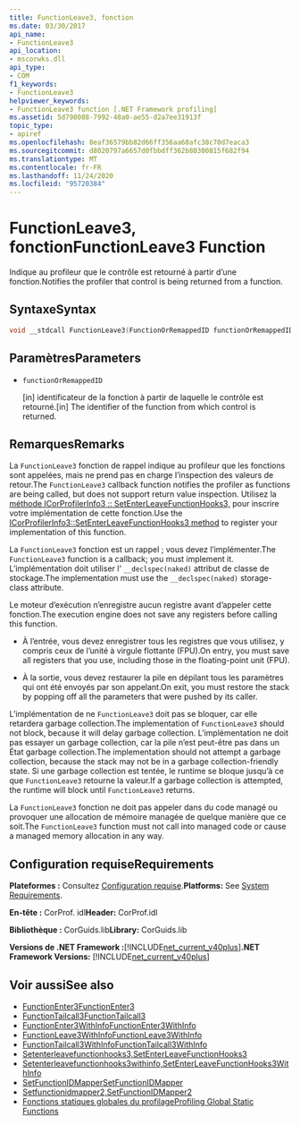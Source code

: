 ```yaml
---
title: FunctionLeave3, fonction
ms.date: 03/30/2017
api_name:
- FunctionLeave3
api_location:
- mscorwks.dll
api_type:
- COM
f1_keywords:
- FunctionLeave3
helpviewer_keywords:
- FunctionLeave3 function [.NET Framework profiling]
ms.assetid: 5d798088-7992-48a0-ae55-d2a7ee31913f
topic_type:
- apiref
ms.openlocfilehash: 8eaf36579bb82d66ff356aa68afc38c70d7eaca3
ms.sourcegitcommit: d8020797a6657d0fbbdff362b80300815f682f94
ms.translationtype: MT
ms.contentlocale: fr-FR
ms.lasthandoff: 11/24/2020
ms.locfileid: "95720384"
---
```

# <a name="functionleave3-function"></a><span data-ttu-id="7879b-102">FunctionLeave3, fonction</span><span class="sxs-lookup"><span data-stu-id="7879b-102">FunctionLeave3 Function</span></span>

<span data-ttu-id="7879b-103">Indique au profileur que le contrôle est retourné à partir d’une fonction.</span><span class="sxs-lookup"><span data-stu-id="7879b-103">Notifies the profiler that control is being returned from a function.</span></span>  
  
## <a name="syntax"></a><span data-ttu-id="7879b-104">Syntaxe</span><span class="sxs-lookup"><span data-stu-id="7879b-104">Syntax</span></span>  
  
```cpp  
void __stdcall FunctionLeave3(FunctionOrRemappedID functionOrRemappedID);  
```  
  
## <a name="parameters"></a><span data-ttu-id="7879b-105">Paramètres</span><span class="sxs-lookup"><span data-stu-id="7879b-105">Parameters</span></span>  

- `functionOrRemappedID`

  <span data-ttu-id="7879b-106">\[in] identificateur de la fonction à partir de laquelle le contrôle est retourné.</span><span class="sxs-lookup"><span data-stu-id="7879b-106">\[in] The identifier of the function from which control is returned.</span></span>
  
## <a name="remarks"></a><span data-ttu-id="7879b-107">Remarques</span><span class="sxs-lookup"><span data-stu-id="7879b-107">Remarks</span></span>  

 <span data-ttu-id="7879b-108">La `FunctionLeave3` fonction de rappel indique au profileur que les fonctions sont appelées, mais ne prend pas en charge l’inspection des valeurs de retour.</span><span class="sxs-lookup"><span data-stu-id="7879b-108">The `FunctionLeave3` callback function notifies the profiler as functions are being called, but does not support return value inspection.</span></span> <span data-ttu-id="7879b-109">Utilisez la [méthode ICorProfilerInfo3 :: SetEnterLeaveFunctionHooks3,](icorprofilerinfo3-setenterleavefunctionhooks3-method.md) pour inscrire votre implémentation de cette fonction.</span><span class="sxs-lookup"><span data-stu-id="7879b-109">Use the [ICorProfilerInfo3::SetEnterLeaveFunctionHooks3 method](icorprofilerinfo3-setenterleavefunctionhooks3-method.md) to register your implementation of this function.</span></span>  
  
 <span data-ttu-id="7879b-110">La `FunctionLeave3` fonction est un rappel ; vous devez l’implémenter.</span><span class="sxs-lookup"><span data-stu-id="7879b-110">The `FunctionLeave3` function is a callback; you must implement it.</span></span> <span data-ttu-id="7879b-111">L’implémentation doit utiliser l' `__declspec(naked)` attribut de classe de stockage.</span><span class="sxs-lookup"><span data-stu-id="7879b-111">The implementation must use the `__declspec(naked)` storage-class attribute.</span></span>  
  
 <span data-ttu-id="7879b-112">Le moteur d’exécution n’enregistre aucun registre avant d’appeler cette fonction.</span><span class="sxs-lookup"><span data-stu-id="7879b-112">The execution engine does not save any registers before calling this function.</span></span>  
  
- <span data-ttu-id="7879b-113">À l’entrée, vous devez enregistrer tous les registres que vous utilisez, y compris ceux de l’unité à virgule flottante (FPU).</span><span class="sxs-lookup"><span data-stu-id="7879b-113">On entry, you must save all registers that you use, including those in the floating-point unit (FPU).</span></span>  
  
- <span data-ttu-id="7879b-114">À la sortie, vous devez restaurer la pile en dépilant tous les paramètres qui ont été envoyés par son appelant.</span><span class="sxs-lookup"><span data-stu-id="7879b-114">On exit, you must restore the stack by popping off all the parameters that were pushed by its caller.</span></span>  
  
 <span data-ttu-id="7879b-115">L’implémentation de ne `FunctionLeave3` doit pas se bloquer, car elle retardera garbage collection.</span><span class="sxs-lookup"><span data-stu-id="7879b-115">The implementation of `FunctionLeave3` should not block, because it will delay garbage collection.</span></span> <span data-ttu-id="7879b-116">L’implémentation ne doit pas essayer un garbage collection, car la pile n’est peut-être pas dans un État garbage collection.</span><span class="sxs-lookup"><span data-stu-id="7879b-116">The implementation should not attempt a garbage collection, because the stack may not be in a garbage collection-friendly state.</span></span> <span data-ttu-id="7879b-117">Si une garbage collection est tentée, le runtime se bloque jusqu’à ce que `FunctionLeave3` retourne la valeur.</span><span class="sxs-lookup"><span data-stu-id="7879b-117">If a garbage collection is attempted, the runtime will block until `FunctionLeave3` returns.</span></span>  
  
 <span data-ttu-id="7879b-118">La `FunctionLeave3` fonction ne doit pas appeler dans du code managé ou provoquer une allocation de mémoire managée de quelque manière que ce soit.</span><span class="sxs-lookup"><span data-stu-id="7879b-118">The `FunctionLeave3` function must not call into managed code or cause a managed memory allocation in any way.</span></span>  
  
## <a name="requirements"></a><span data-ttu-id="7879b-119">Configuration requise</span><span class="sxs-lookup"><span data-stu-id="7879b-119">Requirements</span></span>  

 <span data-ttu-id="7879b-120">**Plateformes :** Consultez [Configuration requise](../../get-started/system-requirements.md).</span><span class="sxs-lookup"><span data-stu-id="7879b-120">**Platforms:** See [System Requirements](../../get-started/system-requirements.md).</span></span>  
  
 <span data-ttu-id="7879b-121">**En-tête :** CorProf. idl</span><span class="sxs-lookup"><span data-stu-id="7879b-121">**Header:** CorProf.idl</span></span>  
  
 <span data-ttu-id="7879b-122">**Bibliothèque :** CorGuids.lib</span><span class="sxs-lookup"><span data-stu-id="7879b-122">**Library:** CorGuids.lib</span></span>  
  
 <span data-ttu-id="7879b-123">**Versions de .NET Framework :**[!INCLUDE[net_current_v40plus](../../../../includes/net-current-v40plus-md.md)]</span><span class="sxs-lookup"><span data-stu-id="7879b-123">**.NET Framework Versions:** [!INCLUDE[net_current_v40plus](../../../../includes/net-current-v40plus-md.md)]</span></span>  
  
## <a name="see-also"></a><span data-ttu-id="7879b-124">Voir aussi</span><span class="sxs-lookup"><span data-stu-id="7879b-124">See also</span></span>

- [<span data-ttu-id="7879b-125">FunctionEnter3</span><span class="sxs-lookup"><span data-stu-id="7879b-125">FunctionEnter3</span></span>](functionenter3-function.md)
- [<span data-ttu-id="7879b-126">FunctionTailcall3</span><span class="sxs-lookup"><span data-stu-id="7879b-126">FunctionTailcall3</span></span>](functiontailcall3-function.md)
- [<span data-ttu-id="7879b-127">FunctionEnter3WithInfo</span><span class="sxs-lookup"><span data-stu-id="7879b-127">FunctionEnter3WithInfo</span></span>](functiontailcall3-function.md)
- [<span data-ttu-id="7879b-128">FunctionLeave3WithInfo</span><span class="sxs-lookup"><span data-stu-id="7879b-128">FunctionLeave3WithInfo</span></span>](functionleave3withinfo-function.md)
- [<span data-ttu-id="7879b-129">FunctionTailcall3WithInfo</span><span class="sxs-lookup"><span data-stu-id="7879b-129">FunctionTailcall3WithInfo</span></span>](functiontailcall3withinfo-function.md)
- [<span data-ttu-id="7879b-130">Setenterleavefunctionhooks3,</span><span class="sxs-lookup"><span data-stu-id="7879b-130">SetEnterLeaveFunctionHooks3</span></span>](icorprofilerinfo3-setenterleavefunctionhooks3-method.md)
- [<span data-ttu-id="7879b-131">Setenterleavefunctionhooks3withinfo,</span><span class="sxs-lookup"><span data-stu-id="7879b-131">SetEnterLeaveFunctionHooks3WithInfo</span></span>](icorprofilerinfo3-setenterleavefunctionhooks3withinfo-method.md)
- [<span data-ttu-id="7879b-132">SetFunctionIDMapper</span><span class="sxs-lookup"><span data-stu-id="7879b-132">SetFunctionIDMapper</span></span>](icorprofilerinfo-setfunctionidmapper-method.md)
- [<span data-ttu-id="7879b-133">Setfunctionidmapper2,</span><span class="sxs-lookup"><span data-stu-id="7879b-133">SetFunctionIDMapper2</span></span>](icorprofilerinfo3-setfunctionidmapper2-method.md)
- [<span data-ttu-id="7879b-134">Fonctions statiques globales du profilage</span><span class="sxs-lookup"><span data-stu-id="7879b-134">Profiling Global Static Functions</span></span>](profiling-global-static-functions.md)
